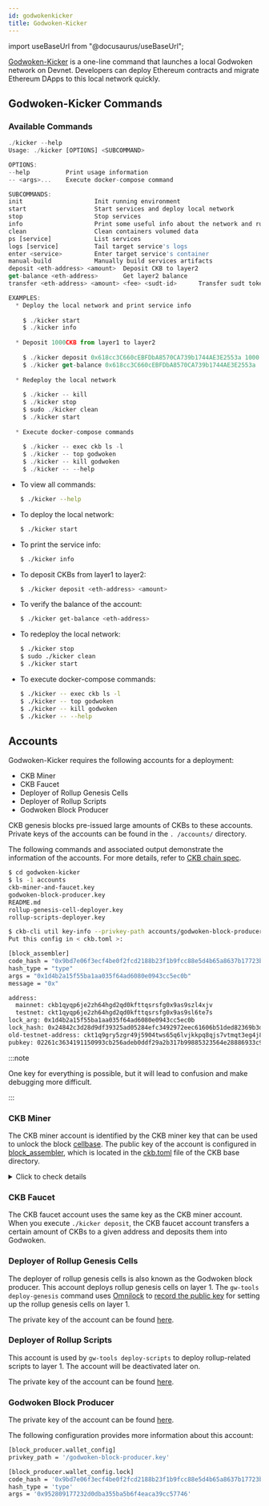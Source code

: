 ```yaml
---
id: godwokenkicker
title: Godwoken-Kicker
---
```

import useBaseUrl from "@docusaurus/useBaseUrl";

[Godwoken-Kicker](https://github.com/RetricSu/godwoken-kicker) is a one-line command that launches a local Godwoken network on Devnet. Developers can deploy Ethereum contracts and migrate Ethereum DApps to this local network quickly.

## Godwoken-Kicker Commands

### Available Commands

```js
./kicker --help
Usage: ./kicker [OPTIONS] <SUBCOMMAND>

OPTIONS:
--help          Print usage information
-- <args>...    Execute docker-compose command

SUBCOMMANDS:
init                    Init running environment
start                   Start services and deploy local network
stop                    Stop services
info                    Print some useful info about the network and running services, such as Web3 RPC URL
clean                   Clean containers volumed data
ps [service]            List services
logs [service]          Tail target service's logs
enter <service>         Enter target service's container
manual-build            Manually build services artifacts
deposit <eth-address> <amount>  Deposit CKB to layer2
get-balance <eth-address>       Get layer2 balance
transfer <eth-address> <amount> <fee> <sudt-id>      Transfer sudt token

EXAMPLES:
  * Deploy the local network and print service info
   
    $ ./kicker start
    $ ./kicker info
    
  * Deposit 1000CKB from layer1 to layer2
  
    $ ./kicker deposit 0x618cc3C660cEBFDbA8570CA739b1744AE3E2553a 1000
    $ ./kicker get-balance 0x618cc3C660cEBFDbA8570CA739b1744AE3E2553a
    
  * Redeploy the local network
  
    $ ./kicker -- kill
    $ ./kicker stop
    $ sudo ./kicker clean
    $ ./kicker start
    
  * Execute docker-compose commands
  
    $ ./kicker -- exec ckb ls -l
    $ ./kicker -- top godwoken
    $ ./kicker -- kill godwoken
    $ ./kicker -- --help
```

- To view all commands:

  ```bash
  $ ./kicker --help
  ```

- To deploy the local network:

  ```bash
  $ ./kicker start
  ```

- To print the service info:

  ```bash
  $ ./kicker info
  ```

- To deposit CKBs from layer1 to layer2:

  ```bash
  $ ./kicker deposit <eth-address> <amount>
  ```

- To verify the balance of the account:

  ```bash
  $ ./kicker get-balance <eth-address>
  ```

- To redeploy the local network:

  ```bash
  $ ./kicker stop
  $ sudo ./kicker clean
  $ ./kicker start
  ```

- To execute docker-compose commands:

  ```bash
  $ ./kicker -- exec ckb ls -l
  $ ./kicker -- top godwoken
  $ ./kicker -- kill godwoken
  $ ./kicker -- --help
  ```

## Accounts

Godwoken-Kicker requires the following accounts for a deployment:

- CKB Miner
- CKB Faucet
- Deployer of Rollup Genesis Cells
- Deployer of Rollup Scripts
- Godwoken Block Producer

CKB genesis blocks pre-issued large amounts of CKBs to these accounts. Private keys of the accounts can be found in the `. /accounts/` directory.

The following commands and associated output demonstrate the information of the accounts. For more details, refer to [CKB chain spec](https://github.com/RetricSu/godwoken-kicker/blob/compatibility-changes/docker/layer1/ckb/specs/dev.toml). 

```bash
$ cd godwoken-kicker
$ ls -1 accounts
ckb-miner-and-faucet.key
godwoken-block-producer.key
README.md
rollup-genesis-cell-deployer.key
rollup-scripts-deployer.key

$ ckb-cli util key-info --privkey-path accounts/godwoken-block-producer.key
Put this config in < ckb.toml >:

[block_assembler]
code_hash = "0x9bd7e06f3ecf4be0f2fcd2188b23f1b9fcc88e5d4b65a8637b17723bbda3cce8"
hash_type = "type"
args = "0x1d4b2a15f55ba1aa035f64ad6080e0943cc5ec0b"
message = "0x"

address:
  mainnet: ckb1qyqp6je2zh64hgd2qd0kfttqsrsfg0x9as9szl4xjv
  testnet: ckt1qyqp6je2zh64hgd2qd0kfttqsrsfg0x9as9sl6te7s
lock_arg: 0x1d4b2a15f55ba1aa035f64ad6080e0943cc5ec0b
lock_hash: 0x24842c3d28d9df39325ad05284efc3492972eec61606b51ded82369b3de72f04
old-testnet-address: ckt1q9gry5zgr49j5904tws65q6lvjkkpq8qjs7vtmqt3eg4j8
pubkey: 02261c3634191150993cb256adeb0ddf29a2b317b99885323564e28886933c9099
```

:::note

One key for everything is possible, but it will lead to confusion and make debugging more difficult.

:::

### CKB Miner

The CKB miner account is identified by the CKB miner key that can be used to unlock the block [cellbase](https://docs.nervos.org/docs/basics/glossary#cellbase). The public key of the account is configured in [block_assembler](https://github.com/RetricSu/godwoken-kicker/blob/compatibility-changes/docker/layer1/ckb/ckb.toml#L143-L147), which is located in the [ckb.toml](https://github.com/RetricSu/godwoken-kicker/blob/compatibility-changes/docker/layer1/ckb/ckb.toml) file of the CKB base directory.

<details><summary>Click to check details</summary>


```bash
$ cd godwoken-kicker/docker/layer1/ckb/
$ cat ckb.toml
# Config generated by `ckb init --chain dev`

data_dir = "data"

[chain]
# Choose the kind of chains to run, possible values:
# - { file = "specs/dev.toml" }
# - { bundled = "specs/testnet.toml" }
# - { bundled = "specs/mainnet.toml" }
spec = { file = "specs/dev.toml" }

[logger]
filter = "info"
color = true
log_to_file = true
log_to_stdout = true

[sentry]
# set to blank to disable sentry error collection
dsn = ""
# if you are willing to help us to improve,
# please leave a way to contact you when we have troubles to reproduce the errors.
# org_contact = ""

# # **Experimental** Monitor memory changes.
# [memory_tracker]
# # Seconds between checking the process, 0 is disable, default is 0.
# interval = 600

[db]
# The capacity of RocksDB cache, which caches uncompressed data blocks, indexes and filters, default is 128MB.
# Rocksdb will automatically create and use an 8MB internal cache if you set this value to 0.
# To turning off cache, you need to set this value to 0 and set `no_block_cache = true` in the options_file,
# however, we strongly discourage this setting, it may lead to severe performance degradation.
cache_size = 134217728

# Provide an options file to tune RocksDB for your workload and your system configuration.
# More details can be found in [the official tuning guide](https://github.com/facebook/rocksdb/wiki/RocksDB-Tuning-Guide).
options_file = "default.db-options"

[network]
listen_addresses = ["/ip4/0.0.0.0/tcp/8115"]
### Specify the public and routable network addresses
# public_addresses = []

# Node connects to nodes listed here to discovery other peers when there's no local stored peers.
# When chain.spec is changed, this usually should also be changed to the bootnodes in the new chain.
bootnodes = []

### Whitelist-only mode
# whitelist_only = false
### Whitelist peers connecting from the given IP addresses
# whitelist_peers = []
### Enable `SO_REUSEPORT` feature to reuse port on Linux, not supported on other OS yet
# reuse_port_on_linux = true

max_peers = 125
max_outbound_peers = 8
# 2 minutes
ping_interval_secs = 120
# 20 minutes
ping_timeout_secs = 1200
connect_outbound_interval_secs = 15
# If set to true, try to register upnp
upnp = false
# If set to true, network service will add discovered local address to peer store, it's helpful for private net development
discovery_local_address = true
# If set to true, random cleanup when there are too many inbound nodes
# Ensure that itself can continue to serve as a bootnode node
bootnode_mode = false

[rpc]
# By default RPC only binds to localhost, thus it only allows accessing from the same machine.
#
# Allowing arbitrary machines to access the JSON-RPC port is dangerous and strongly discouraged.
# Please strictly limit the access to only trusted machines.
listen_address = "0.0.0.0:8114"

# Default is 10MiB = 10 * 1024 * 1024
max_request_body_size = 10485760

# List of API modules: ["Net", "Pool", "Miner", "Chain", "Stats", "Subscription", "Experiment", "Debug"]
modules = ["Net", "Pool", "Miner", "Chain", "Stats", "Subscription", "Experiment", "Debug"]

reject_ill_transactions = true

# By default deprecated rpc methods are disabled.
enable_deprecated_rpc = false

[tx_pool]
max_mem_size = 20_000_000 # 20mb
max_cycles = 200_000_000_000
min_fee_rate = 1_000 # shannons/KB
max_tx_verify_cycles = 70_000_000
max_ancestors_count = 25

[store]
header_cache_size          = 4096
cell_data_cache_size       = 128
block_proposals_cache_size = 30
block_tx_hashes_cache_size = 30
block_uncles_cache_size    = 30

# [notifier]
# # Execute command when the new tip block changes, first arg is block hash.
# new_block_notify_script = "your_new_block_notify_script.sh"
# # Execute command when node received an network alert, first arg is alert message string.
# network_alert_notify_script = "your_network_alert_notify_script.sh"

# Set the lock script to protect mined CKB.
#
# CKB uses CS architecture for miner. Miner process (ckb miner) gets block
# template from the Node process (ckb run) via RPC. Thus the lock script is
# configured in ckb.toml instead of ckb-miner.toml, and the config takes effect
# after restarting Node process.
#
# The `code_hash` identifies different cryptography algorithm. Read the manual
# of the lock script provider about how to generate this config.
#
# CKB provides an secp256k1 implementation, it requires a hash on the
# compressed public key. The hash algorithm is blake2b, with personal
# "ckb-default-hash". The first 160 bits (20 bytes) are used as the only arg.
#
# You can use any tool you trust to generate a Bitcoin private key and public
# key pair, which can be used in CKB as well. CKB CLI provides the function for
# you to convert the public key into block assembler configuration parameters.
#
# Here is an example using ckb-cli to generate an account, this command will
# print the block assembler args(lock_arg) to screen:
#
#     ckb-cli account new
#
# If you already have a raw secp256k1 private key, you can get the lock_arg by:
#
#     ckb-cli util key-info --privkey-path <privkey-path>
#
# The command `ckb init` also accepts options to generate the block assembler
# directly. See `ckb init --help` for details.
#
#     ckb init <lock_arg>
#
# secp256k1_blake160_sighash_all example:
[block_assembler]
code_hash = "0x9bd7e06f3ecf4be0f2fcd2188b23f1b9fcc88e5d4b65a8637b17723bbda3cce8"
args = "0xa1db2eef3f29f3ef6f86c8d2a0772c705c449f4a"
hash_type = "type"
message = "0x"
```

</details>

### CKB Faucet

The CKB faucet account uses the same key as the CKB miner account. When you execute `./kicker deposit`, the CKB faucet account transfers a certain amount of CKBs to a given address and deposits them into Godwoken.

### Deployer of Rollup Genesis Cells

The deployer of rollup genesis cells is also known as the Godwoken block producer. This account deploys rollup genesis cells on layer 1. The `gw-tools deploy-genesis` command uses [Omnilock](https://blog.cryptape.com/omnilock-a-universal-lock-that-powers-interoperability-1) to [record the public key](https://github.com/godwokenrises/godwoken/blob/c18807b5cfaa961c230e15e3a381570c324db6f8/crates/tools/src/deploy_genesis.rs#L428-L448) for setting up the rollup genesis cells on layer 1.

The private key of the account can be found [here](https://github.com/RetricSu/godwoken-kicker/blob/compatibility-changes/accounts/godwoken-block-producer.key). 

### Deployer of Rollup Scripts

This account is used by `gw-tools deploy-scripts` to deploy rollup-related scripts to layer 1. The account will be deactivated later on. 

The private key of the account can be found [here](https://github.com/RetricSu/godwoken-kicker/blob/compatibility-changes/accounts/rollup-scripts-deployer.key). 

### Godwoken Block Producer

The private key of the account can be found [here](https://github.com/RetricSu/godwoken-kicker/blob/compatibility-changes/accounts/godwoken-block-producer.key). 

The following configuration provides more information about this account:

```bash
[block_producer.wallet_config]
privkey_path = '/godwoken-block-producer.key'

[block_producer.wallet_config.lock]
code_hash = '0x9bd7e06f3ecf4be0f2fcd2188b23f1b9fcc88e5d4b65a8637b17723bbda3cce8'
hash_type = 'type'
args = '0x952809177232d0dba355ba5b6f4eaca39cc57746'
```

